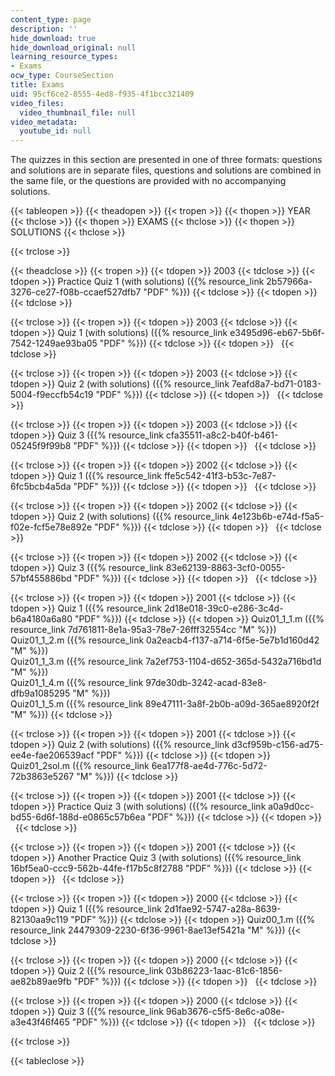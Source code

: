 ```yaml
---
content_type: page
description: ''
hide_download: true
hide_download_original: null
learning_resource_types:
- Exams
ocw_type: CourseSection
title: Exams
uid: 95cf6ce2-8555-4ed8-f935-4f1bcc321409
video_files:
  video_thumbnail_file: null
video_metadata:
  youtube_id: null
---
```


The quizzes in this section are presented in one of three formats: questions and solutions are in separate files, questions and solutions are combined in the same file, or the questions are provided with no accompanying solutions.

{{< tableopen >}}
{{< theadopen >}}
{{< tropen >}}
{{< thopen >}}
YEAR
{{< thclose >}}
{{< thopen >}}
EXAMS
{{< thclose >}}
{{< thopen >}}
SOLUTIONS
{{< thclose >}}

{{< trclose >}}

{{< theadclose >}}
{{< tropen >}}
{{< tdopen >}}
2003
{{< tdclose >}}
{{< tdopen >}}
Practice Quiz 1 (with solutions) ({{% resource_link 2b57966a-3276-ce27-f08b-ccaef527dfb7 "PDF" %}})
{{< tdclose >}}
{{< tdopen >}}
 
{{< tdclose >}}

{{< trclose >}}
{{< tropen >}}
{{< tdopen >}}
2003
{{< tdclose >}}
{{< tdopen >}}
Quiz 1 (with solutions) ({{% resource_link e3495d96-eb67-5b6f-7542-1249ae93ba05 "PDF" %}})
{{< tdclose >}}
{{< tdopen >}}
 
{{< tdclose >}}

{{< trclose >}}
{{< tropen >}}
{{< tdopen >}}
2003
{{< tdclose >}}
{{< tdopen >}}
Quiz 2 (with solutions) ({{% resource_link 7eafd8a7-bd71-0183-5004-f9eccfb54c19 "PDF" %}})
{{< tdclose >}}
{{< tdopen >}}
 
{{< tdclose >}}

{{< trclose >}}
{{< tropen >}}
{{< tdopen >}}
2003
{{< tdclose >}}
{{< tdopen >}}
Quiz 3 ({{% resource_link cfa35511-a8c2-b40f-b461-05245f9f99b8 "PDF" %}})
{{< tdclose >}}
{{< tdopen >}}
 
{{< tdclose >}}

{{< trclose >}}
{{< tropen >}}
{{< tdopen >}}
2002
{{< tdclose >}}
{{< tdopen >}}
Quiz 1 ({{% resource_link ffe5c542-41f3-b53c-7e87-6fc5bcb4a5da "PDF" %}})
{{< tdclose >}}
{{< tdopen >}}
 
{{< tdclose >}}

{{< trclose >}}
{{< tropen >}}
{{< tdopen >}}
2002
{{< tdclose >}}
{{< tdopen >}}
Quiz 2 (with solutions) ({{% resource_link 4e123b6b-e74d-f5a5-f02e-fcf5e78e892e "PDF" %}})
{{< tdclose >}}
{{< tdopen >}}
 
{{< tdclose >}}

{{< trclose >}}
{{< tropen >}}
{{< tdopen >}}
2002
{{< tdclose >}}
{{< tdopen >}}
Quiz 3 ({{% resource_link 83e62139-8863-3cf0-0055-57bf455886bd "PDF" %}})
{{< tdclose >}}
{{< tdopen >}}
 
{{< tdclose >}}

{{< trclose >}}
{{< tropen >}}
{{< tdopen >}}
2001
{{< tdclose >}}
{{< tdopen >}}
Quiz 1 ({{% resource_link 2d18e018-39c0-e286-3c4d-b6a4180a6a80 "PDF" %}})
{{< tdclose >}}
{{< tdopen >}}
Quiz01\_1\_1.m ({{% resource_link 7d761811-8e1a-95a3-78e7-26fff32554cc "M" %}})  
Quiz01\_1\_2.m ({{% resource_link 0a2eacb4-f137-a714-6f5e-5e7b1d160d42 "M" %}})  
Quiz01\_1\_3.m ({{% resource_link 7a2ef753-1104-d652-365d-5432a716bd1d "M" %}})  
Quiz01\_1\_4.m ({{% resource_link 97de30db-3242-acad-83e8-dfb9a1085295 "M" %}})  
Quiz01\_1\_5.m ({{% resource_link 89e47111-3a8f-2b0b-a09d-365ae8920f2f "M" %}})
{{< tdclose >}}

{{< trclose >}}
{{< tropen >}}
{{< tdopen >}}
2001
{{< tdclose >}}
{{< tdopen >}}
Quiz 2 (with solutions) ({{% resource_link d3cf959b-c156-ad75-ee4e-fae206539acf "PDF" %}})
{{< tdclose >}}
{{< tdopen >}}
Quiz01\_2sol.m ({{% resource_link 6ea177f8-ae4d-776c-5d72-72b3863e5267 "M" %}})
{{< tdclose >}}

{{< trclose >}}
{{< tropen >}}
{{< tdopen >}}
2001
{{< tdclose >}}
{{< tdopen >}}
Practice Quiz 3 (with solutions) ({{% resource_link a0a9d0cc-bd55-6d6f-188d-e0865c57b6ea "PDF" %}})
{{< tdclose >}}
{{< tdopen >}}
 
{{< tdclose >}}

{{< trclose >}}
{{< tropen >}}
{{< tdopen >}}
2001
{{< tdclose >}}
{{< tdopen >}}
Another Practice Quiz 3 (with solutions) ({{% resource_link 16bf5ea0-ccc9-562b-44fe-f17b5c8f2788 "PDF" %}})
{{< tdclose >}}
{{< tdopen >}}
 
{{< tdclose >}}

{{< trclose >}}
{{< tropen >}}
{{< tdopen >}}
2000
{{< tdclose >}}
{{< tdopen >}}
Quiz 1 ({{% resource_link 2d1fae92-5747-a28a-8639-82130aa9c119 "PDF" %}})
{{< tdclose >}}
{{< tdopen >}}
Quiz00\_1.m ({{% resource_link 24479309-2230-6f36-9961-8ae13ef5421a "M" %}})
{{< tdclose >}}

{{< trclose >}}
{{< tropen >}}
{{< tdopen >}}
2000
{{< tdclose >}}
{{< tdopen >}}
Quiz 2 ({{% resource_link 03b86223-1aac-81c6-1856-ae82b89ae9fb "PDF" %}})
{{< tdclose >}}
{{< tdopen >}}
 
{{< tdclose >}}

{{< trclose >}}
{{< tropen >}}
{{< tdopen >}}
2000
{{< tdclose >}}
{{< tdopen >}}
Quiz 3 ({{% resource_link 96ab3676-c5f5-8e6c-a08e-a3e43f46f465 "PDF" %}})
{{< tdclose >}}
{{< tdopen >}}
 
{{< tdclose >}}

{{< trclose >}}

{{< tableclose >}}